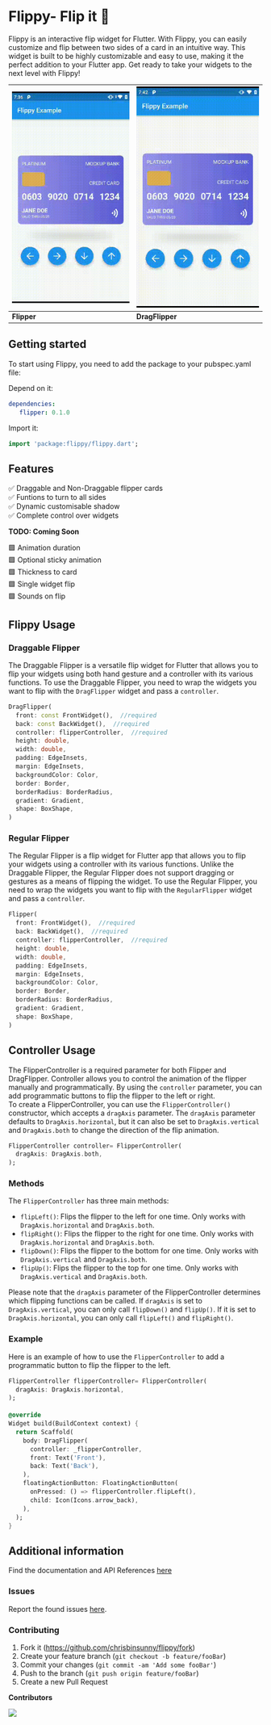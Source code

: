 
# Flippy- Flip it 🎡

Flippy is an interactive flip widget for Flutter. With Flippy, you can easily customize and flip between two sides of a card in an intuitive way. This widget is built to be highly customizable and easy to use, making it the perfect addition to your Flutter app. Get ready to take your widgets to the next level with Flippy!

| ![Flipper](https://github.com/chrisbinsunny/flippy/blob/master/doc/regularFlipper.gif?raw=true) | ![Draggable Flipper](https://github.com/chrisbinsunny/flippy/blob/master/doc/dragFlipper.gif?raw=true) |
|--|--|
| **Flipper** | **DragFlipper** |


## Getting started

To start using Flippy, you need to add the package to your pubspec.yaml file:

Depend on it:
```yaml  
dependencies:  
   flipper: 0.1.0
```  
Import it:
```dart  
import 'package:flippy/flippy.dart';
```  

## Features
✅ Draggable and Non-Draggable flipper cards  
✅ Funtions to turn to all sides  
✅ Dynamic customisable shadow  
✅ Complete control over widgets

**TODO: Coming Soon**

🟩 Animation duration  
🟩 Optional sticky animation  
🟩 Thickness to card  
🟩 Single widget flip  
🟩 Sounds on flip

## Flippy Usage

### Draggable Flipper
The Draggable Flipper is a versatile flip widget for Flutter that allows you to flip your widgets using both hand gesture and a controller with its various functions. To use the Draggable Flipper, you need to wrap the widgets you want to flip with the `DragFlipper` widget and pass a `controller`.

```dart  
DragFlipper(  
  front: const FrontWidget(),  //required
  back: const BackWidget(),  //required
  controller: flipperController,  //required
  height: double,  
  width: double,  
  padding: EdgeInsets,  
  margin: EdgeInsets,  
  backgroundColor: Color,  
  border: Border,  
  borderRadius: BorderRadius,  
  gradient: Gradient,  
  shape: BoxShape,  
)  
```  

### Regular Flipper
The Regular Flipper is a flip widget for Flutter app that allows you to flip your widgets using a controller with its various functions. Unlike the Draggable Flipper, the Regular Flipper does not support dragging or gestures as a means of flipping the widget. To use the Regular Flipper, you need to wrap the widgets you want to flip with the `RegularFlipper` widget and pass a `controller`.

```dart  
Flipper(  
  front: FrontWidget(),  //required
  back: BackWidget(),  //required
  controller: flipperController,  //required
  height: double,  
  width: double,  
  padding: EdgeInsets,  
  margin: EdgeInsets,  
  backgroundColor: Color,  
  border: Border,  
  borderRadius: BorderRadius,  
  gradient: Gradient,  
  shape: BoxShape,  
)  
```  
## Controller Usage
The FlipperController is a required parameter for both Flipper and DragFlipper. Controller allows you to control the animation of the flipper manually and programmatically. By using the `controller` parameter, you can add programmatic buttons to flip the flipper to the left or right.  
To create a FlipperController, you can use the `FlipperController()` constructor, which accepts a `dragAxis` parameter. The `dragAxis` parameter defaults to `DragAxis.horizontal`, but it can also be set to `DragAxis.vertical` and `DragAxis.both` to change the direction of the flip animation.

```dart  
FlipperController controller= FlipperController(  
  dragAxis: DragAxis.both,  
);
```  
### Methods

The `FlipperController` has three main methods:

-   `flipLeft()`: Flips the flipper to the left for one time. Only works with `DragAxis.horizontal` and `DragAxis.both`.
-   `flipRight()`: Flips the flipper to the right for one time. Only works with `DragAxis.horizontal` and `DragAxis.both`.
-   `flipDown()`: Flips the flipper to the bottom for one time. Only works with `DragAxis.vertical` and `DragAxis.both`.
-    `flipUp()`: Flips the flipper to the top for one time. Only works with `DragAxis.vertical` and `DragAxis.both`.

Please note that the `dragAxis` parameter of the FlipperController determines which flipping functions can be called. If `dragAxis` is set to `DragAxis.vertical`, you can only call `flipDown()` and `flipUp()`. If it is set to `DragAxis.horizontal`, you can only call `flipLeft()` and `flipRight()`.

### Example

Here is an example of how to use the `FlipperController` to add a programmatic button to flip the flipper to the left.
```dart
FlipperController flipperController= FlipperController(  
  dragAxis: DragAxis.horizontal,  
);

@override
Widget build(BuildContext context) {
  return Scaffold(
    body: DragFlipper(
      controller: _flipperController,
      front: Text('Front'),
      back: Text('Back'),
    ),
    floatingActionButton: FloatingActionButton(
      onPressed: () => flipperController.flipLeft(),
      child: Icon(Icons.arrow_back),
    ),
  );
} 
```



## Additional information

Find the documentation and API References [here](https://pub.dev/documentation/flippy/latest/)

### Issues
Report the found issues [here](https://github.com/chrisbinsunny/flippy/issues).

###  Contributing

1. Fork it (<https://github.com/chrisbinsunny/flippy/fork>)
2. Create your feature branch (`git checkout -b feature/fooBar`)
3. Commit your changes (`git commit -am 'Add some fooBar'`)
4. Push to the branch (`git push origin feature/fooBar`)
5. Create a new Pull Request

**Contributors**

<a href="https://github.com/chrisbinsunny/flippy/graphs/contributors">
  <img src="https://contrib.rocks/image?repo=chrisbinsunny/flippy" />
</a>

